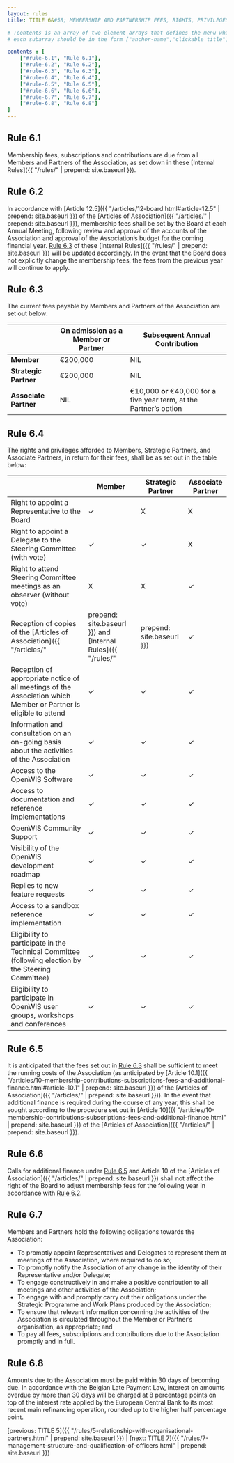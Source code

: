 ```yaml
---
layout: rules
title: TITLE 6&#58; MEMBERSHIP AND PARTNERSHIP FEES, RIGHTS, PRIVILEGES AND OBLIGATIONS

# :contents is an array of two element arrays that defines the menu which appears in the masthead
# each subarray should be in the form ["anchor-name","clickable title"]

contents : [
    ["#rule-6.1", "Rule 6.1"],
    ["#rule-6.2", "Rule 6.2"],
    ["#rule-6.3", "Rule 6.3"],
    ["#rule-6.4", "Rule 6.4"],
    ["#rule-6.5", "Rule 6.5"],
    ["#rule-6.6", "Rule 6.6"],
    ["#rule-6.7", "Rule 6.7"],
    ["#rule-6.8", "Rule 6.8"]
]
---
```


<h2 id="rule-6.1">Rule 6.1</h2>

Membership fees, subscriptions and contributions are due from all Members and Partners of the Association, as set down in these [Internal Rules]({{ "/rules/" | prepend: site.baseurl }}).

<h2 id="rule-6.2">Rule 6.2</h2>

In accordance with [Article 12.5]({{ "/articles/12-board.html#article-12.5" | prepend: site.baseurl }}) of the [Articles of Association]({{ "/articles/" | prepend: site.baseurl }}), membership fees shall be set by the Board at each Annual Meeting, following review and approval of the accounts of the Association and approval of the Association’s budget for the coming financial year. [Rule 6.3](#rule-6.3) of these [Internal Rules]({{ "/rules/" | prepend: site.baseurl }}) will be updated accordingly. In the event that the Board does not explicitly change the membership fees, the fees from the previous year will continue to apply.

<h2 id="rule-6.3">Rule 6.3</h2>

The current fees payable by Members and Partners of the Association are set out below:

&nbsp;                | **On admission as a Member or Partner** | **Subsequent Annual Contribution**
--------------------- | --------------------------------------- | ----------------------------------
**Member**            | €200,000                                | NIL
**Strategic Partner** | €200,000                                | NIL
**Associate Partner** | NIL                                     | €10,000 **or** €40,000 for a five year term, at the Partner’s option

<h2 id="rule-6.4">Rule 6.4</h2>

The rights and privileges afforded to Members, Strategic Partners, and Associate Partners, in return for their fees, shall be as set out in the table below:

&nbsp; | **Member** | **Strategic Partner** | **Associate Partner**
------ | ---------- | --------------------- | ---------------------
Right to appoint a Representative to the Board | &#x2713; | X | X
Right to appoint a Delegate to the Steering Committee (with vote) | &#x2713; | &#x2713; | X
Right to attend Steering Committee meetings as an observer (without vote) | X | X | &#x2713;
Reception of copies of the [Articles of Association]({{ "/articles/" | prepend: site.baseurl }}) and [Internal Rules]({{ "/rules/" | prepend: site.baseurl }}) | &#x2713; | &#x2713; | &#x2713;
Reception of appropriate notice of all meetings of the Association which Member or Partner is eligible to attend | &#x2713; | &#x2713; | &#x2713;
Information and consultation on an on-going basis about the activities of the Association | &#x2713; | &#x2713; | &#x2713;
Access to the OpenWIS Software | &#x2713; | &#x2713; | &#x2713;
Access to documentation and reference implementations | &#x2713; | &#x2713; | &#x2713;
OpenWIS Community Support | &#x2713; | &#x2713; | &#x2713;
Visibility of the OpenWIS development roadmap | &#x2713; | &#x2713; | &#x2713;
Replies to new feature requests | &#x2713; | &#x2713; | &#x2713;
Access to a sandbox reference implementation | &#x2713; | &#x2713; | &#x2713;
Eligibility to participate in the Technical Committee (following election by the Steering Committee) | &#x2713; | &#x2713; | &#x2713;
Eligibility to participate in OpenWIS user groups, workshops and conferences | &#x2713; | &#x2713; | &#x2713;

<h2 id="rule-6.5">Rule 6.5</h2>

It is anticipated that the fees set out in [Rule 6.3](#rule-6.3) shall be sufficient to meet the running costs of the Association (as anticipated by [Article 10.1]({{ "/articles/10-membership-contributions-subscriptions-fees-and-additional-finance.html#article-10.1" | prepend: site.baseurl }}) of the [Articles of Association]({{ "/articles/" | prepend: site.baseurl }})). In the event that additional finance is required during the course of any year, this shall be sought according to the procedure set out in [Article 10]({{ "/articles/10-membership-contributions-subscriptions-fees-and-additional-finance.html" | prepend: site.baseurl }}) of the [Articles of Association]({{ "/articles/" | prepend: site.baseurl }}).

<h2 id="rule-6.6">Rule 6.6</h2>

Calls for additional finance under [Rule 6.5](#rule-6.5) and Article 10 of the [Articles of Association]({{ "/articles/" | prepend: site.baseurl }}) shall not affect the right of the Board to adjust membership fees for the following year in accordance with [Rule 6.2](#rule-6.2).

<h2 id="rule-6.7">Rule 6.7</h2>

Members and Partners hold the following obligations towards the Association:

* To promptly appoint Representatives and Delegates to represent them at meetings of the Association, where required to do so;
* To promptly notify the Association of any change in the identity of their Representative and/or Delegate;
* To engage constructively in and make a positive contribution to all meetings and other activities of the Association;
* To engage with and promptly carry out their obligations under the Strategic Programme and Work Plans produced by the Association;
* To ensure that relevant information concerning the activities of the Association is circulated throughout the Member or Partner’s organisation, as appropriate; and
* To pay all fees, subscriptions and contributions due to the Association promptly and in full.

<h2 id="rule-6.8">Rule 6.8</h2>

Amounts due to the Association must be paid within 30 days of becoming due. In accordance with the Belgian Late Payment Law, interest on amounts overdue by more than 30 days will be charged at 8 percentage points on top of the interest rate applied by the European Central Bank to its most recent main refinancing operation, rounded up to the higher half percentage point.

[previous: TITLE 5]({{ "/rules/5-relationship-with-organisational-partners.html" | prepend: site.baseurl }}) \| [next: TITLE 7]({{ "/rules/7-management-structure-and-qualification-of-officers.html" | prepend: site.baseurl }})